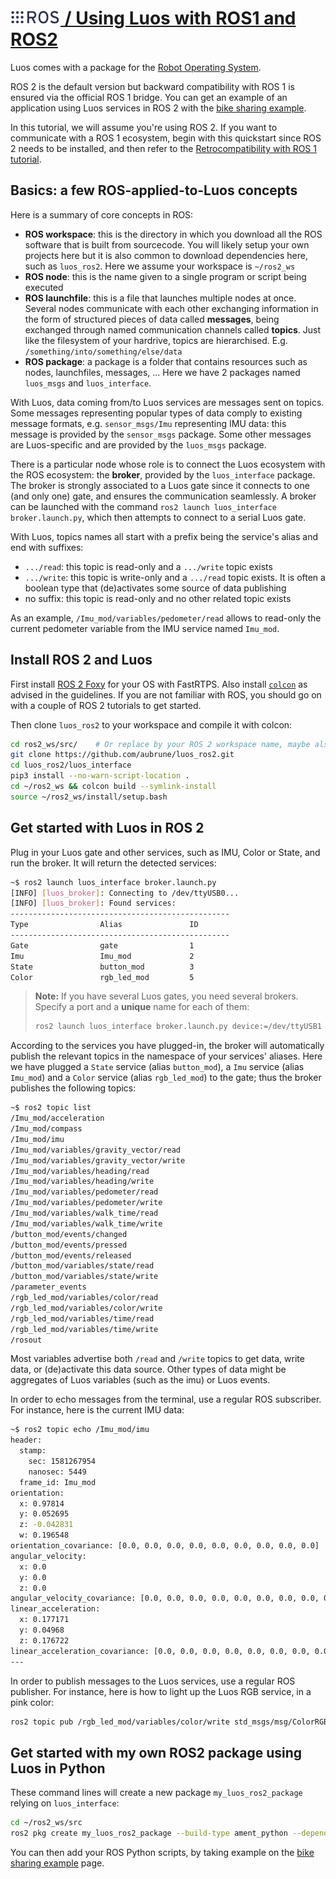 <h1><a href="#ros" class="header" id="ros"><img src="../../_assets/img/ros-logo.png" width="80px"> / Using Luos with ROS1 and ROS2</a></h1>

Luos comes with a package for the <a href="https://www.ros.org/" target="_blank">Robot Operating System</a>.

ROS 2 is the default version but backward compatibility with ROS 1 is ensured via the official ROS 1 bridge. You can get an example of an application using Luos services in ROS 2 with the <a href="https://github.com/aubrune/luos_bike_alarm_example" target="_blank">bike sharing example</a>.

In this tutorial, we will assume you're using ROS 2. If you want to communicate with a ROS 1 ecosystem, begin with this quickstart since ROS 2 needs to be installed, and then refer to the [Retrocompatibility with ROS 1 tutorial](../tutorials/tutorials.md).

## Basics: a few ROS-applied-to-Luos concepts

Here is a summary of core concepts in ROS:
* **ROS workspace**: this is the directory in which you download all the ROS software that is built from sourcecode. You will likely setup your own projects here but it is also common to download dependencies here, such as `luos_ros2`. Here we assume your workspace is `~/ros2_ws`
* **ROS node**: this is the name given to a single program or script being executed
* **ROS launchfile**: this is a file that launches multiple nodes at once.
Several nodes communicate with each other exchanging information in the form of structured pieces of data called **messages**, being exchanged through named communication channels called **topics**. Just like the filesystem of your hardrive, topics are hierarchised. E.g. `/something/into/something/else/data`
* **ROS package**: a package is a folder that contains resources such as nodes, launchfiles, messages, ... Here we have 2 packages named `luos_msgs` and `luos_interface`.

With Luos, data coming from/to Luos services are messages sent on topics. Some messages representing popular types of data comply to existing message formats, e.g. `sensor_msgs/Imu` representing IMU data: this message is provided by the `sensor_msgs` package. Some other messages are Luos-specific and are provided by the `luos_msgs` package.

There is a particular node whose role is to connect the Luos ecosystem with the ROS ecosystem: the **broker**, provided by the `luos_interface` package. The broker is strongly associated to a Luos gate since it connects to one (and only one) gate, and ensures the communication seamlessly. A broker can be launched with the command `ros2 launch luos_interface broker.launch.py`, which then attempts to connect to a serial Luos gate.

With Luos, topics names all start with a prefix being the service's alias and end with suffixes:
* `.../read`: this topic is read-only and a `.../write` topic exists
* `.../write`: this topic is write-only and a `.../read` topic exists. It is often a boolean type that (de)activates some source of data publishing
* no suffix: this topic is read-only and no other related topic exists

As an example, `/Imu_mod/variables/pedometer/read` allows to read-only the current pedometer variable from the IMU service named `Imu_mod`.


## Install ROS 2 and Luos

First install <a href="https://index.ros.org/doc/ros2/Installation/Foxy/" target="_blank">ROS 2 Foxy</a> for your OS with FastRTPS. Also install <a href="https://index.ros.org/doc/ros2/Tutorials/Colcon-Tutorial/#install-colcon" target="_blank">`colcon`</a> as advised in the guidelines. If you are not familiar with ROS, you should go on with a couple of ROS 2 tutorials to get started.

Then clone `luos_ros2` to your workspace and compile it with colcon:

```bash
cd ros2_ws/src/    # Or replace by your ROS 2 workspace name, maybe also dev_ws/src
git clone https://github.com/aubrune/luos_ros2.git
cd luos_ros2/luos_interface
pip3 install --no-warn-script-location .
cd ~/ros2_ws && colcon build --symlink-install
source ~/ros2_ws/install/setup.bash
```

## Get started with Luos in ROS 2

Plug in your Luos gate and other services, such as IMU, Color or State, and run the broker. It will return the detected services:
```bash
~$ ros2 launch luos_interface broker.launch.py
[INFO] [luos_broker]: Connecting to /dev/ttyUSB0...
[INFO] [luos_broker]: Found services:
-------------------------------------------------
Type                Alias               ID
-------------------------------------------------
Gate                gate                1
Imu                 Imu_mod             2
State               button_mod          3
Color               rgb_led_mod         5
```

> **Note:** If you have several Luos gates, you need several brokers. Specify a port and a **unique** name for each of them:
> ```bash
> ros2 launch luos_interface broker.launch.py device:=/dev/ttyUSB1 name:=brokerUSB1
> ```

According to the services you have plugged-in, the broker will automatically publish the relevant topics in the namespace of your services' aliases.
Here we have plugged a `State` service (alias `button_mod`), a `Imu` service (alias `Imu_mod`) and a `Color` service (alias `rgb_led_mod`) to the gate; thus the broker publishes the following topics:
```bash
~$ ros2 topic list
/Imu_mod/acceleration
/Imu_mod/compass
/Imu_mod/imu
/Imu_mod/variables/gravity_vector/read
/Imu_mod/variables/gravity_vector/write
/Imu_mod/variables/heading/read
/Imu_mod/variables/heading/write
/Imu_mod/variables/pedometer/read
/Imu_mod/variables/pedometer/write
/Imu_mod/variables/walk_time/read
/Imu_mod/variables/walk_time/write
/button_mod/events/changed
/button_mod/events/pressed
/button_mod/events/released
/button_mod/variables/state/read
/button_mod/variables/state/write
/parameter_events
/rgb_led_mod/variables/color/read
/rgb_led_mod/variables/color/write
/rgb_led_mod/variables/time/read
/rgb_led_mod/variables/time/write
/rosout
```

Most variables advertise both `/read` and `/write` topics to get data, write data, or (de)activate this data source. Other types of data might be aggregates of Luos variables (such as the imu) or Luos events.

In order to echo messages from the terminal, use a regular ROS subscriber. For instance, here is the current IMU data:
```bash
~$ ros2 topic echo /Imu_mod/imu
header:
  stamp:
    sec: 1581267954
    nanosec: 5449
  frame_id: Imu_mod
orientation:
  x: 0.97814
  y: 0.052695
  z: -0.042831
  w: 0.196548
orientation_covariance: [0.0, 0.0, 0.0, 0.0, 0.0, 0.0, 0.0, 0.0, 0.0]
angular_velocity:
  x: 0.0
  y: 0.0
  z: 0.0
angular_velocity_covariance: [0.0, 0.0, 0.0, 0.0, 0.0, 0.0, 0.0, 0.0, 0.0]
linear_acceleration:
  x: 0.177171
  y: 0.04968
  z: 0.176722
linear_acceleration_covariance: [0.0, 0.0, 0.0, 0.0, 0.0, 0.0, 0.0, 0.0, 0.0]
---
```

In order to publish messages to the Luos services, use a regular ROS publisher. For instance, here is how to light up the Luos RGB service, in a pink color:
```bash
ros2 topic pub /rgb_led_mod/variables/color/write std_msgs/msg/ColorRGBA "{r: 64, g: 0, b: 64}" --once
```

## Get started with my own ROS2 package using Luos in Python

These command lines will create a new package `my_luos_ros2_package` relying on `luos_interface`:
```bash
cd ~/ros2_ws/src
ros2 pkg create my_luos_ros2_package --build-type ament_python --dependencies luos_interface
```
You can then add your ROS Python scripts, by taking example on the [bike sharing example](../tutorials/tutorials.md) page.


